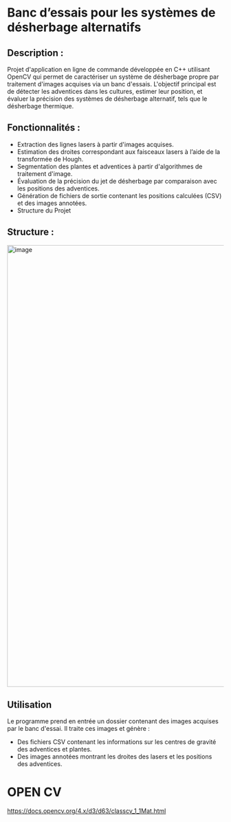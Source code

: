 # Banc d’essais pour les systèmes de désherbage alternatifs

## Description : 

Projet d'application en ligne de commande développée en C++ utilisant OpenCV qui permet de caractériser un système de désherbage propre par traitement d'images acquises via un banc d'essais. L'objectif principal est de détecter les adventices dans les cultures, estimer leur position, et évaluer la précision des systèmes de désherbage alternatif, tels que le désherbage thermique.

## Fonctionnalités :

- Extraction des lignes lasers à partir d'images acquises.
- Estimation des droites correspondant aux faisceaux lasers à l’aide de la transformée de Hough.
- Segmentation des plantes et adventices à partir d'algorithmes de traitement d'image.
- Évaluation de la précision du jet de désherbage par comparaison avec les positions des adventices.
- Génération de fichiers de sortie contenant les positions calculées (CSV) et des images annotées.
- Structure du Projet

## Structure :

<img width="1024" alt="image" src="https://github.com/user-attachments/assets/7472c44c-c17c-480e-a162-fc17dc6fad93">


## Utilisation

Le programme prend en entrée un dossier contenant des images acquises par le banc d'essai. Il traite ces images et génère :

- Des fichiers CSV contenant les informations sur les centres de gravité des adventices et plantes.
- Des images annotées montrant les droites des lasers et les positions des adventices.


# OPEN CV

https://docs.opencv.org/4.x/d3/d63/classcv_1_1Mat.html
